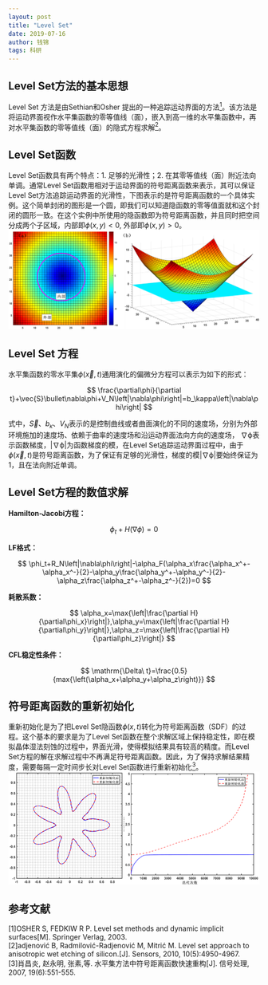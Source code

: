 ```yaml
---
layout: post
title: "Level Set"
date: 2019-07-16
author: 钱锦
tags: 科研
---
```


## Level Set方法的基本思想

Level Set 方法是由Sethian和Osher 提出的一种追踪运动界面的方法[<sup>1</sup>](#refer-anchor-1)。该方法是将运动界面视作水平集函数的零等值线（面），嵌入到高一维的水平集函数中，再对水平集函数的零等值线（面）的隐式方程求解[<sup>2</sup>](#refer-anchor-2)。

## Level Set函数
Level Set函数具有两个特点：1. 足够的光滑性；2. 在其零等值线（面）附近法向单调。通常Level Set函数用相对于运动界面的符号距离函数来表示，其可以保证Level Set方法追踪运动界面的光滑性，下图表示的是符号距离函数的一个具体实例。这个简单封闭的图形是一个圆，即我们可以知道隐函数的零等值面就和这个封闭的圆形一致。在这个实例中所使用的隐函数即为符号距离函数，并且同时把空间分成两个子区域，内部即$\phi\left(x,y\right)<0$, 外部即$\phi\left(x,y\right)>0$。
![2D_LS示例](/assets/img/20190716_01.png "2D_LS示例")


## Level Set 方程
水平集函数的零水平集$\phi\left(\vec{x},t\right)$通用演化的偏微分方程可以表示为如下的形式：

$$
	\frac{\partial\phi}{\partial t}+\vec{S}\bullet\nabla\phi+V_N\left|\nabla\phi\right|=b_\kappa\left|\nabla\phi\right|	
$$

式中，$\vec{S}$、$b_\kappa$、$V_N$表示的是控制曲线或者曲面演化的不同的速度场，分别为外部环境施加的速度场、依赖于曲率的速度场和沿运动界面法向方向的速度场，
$\mathrm{\nabla\phi}$表示函数梯度，$\left|\mathrm{\nabla\phi}\right|$为函数梯度的模，在Level Set追踪运动界面过程中，由于$\phi\left(\vec{x},t\right)$是符号距离函数，为了保证有足够的光滑性，梯度的模$\left|\mathrm{\nabla\phi}\right|$要始终保证为1，且在法向附近单调。

## Level Set方程的数值求解
**Hamilton-Jacobi方程：**

$$
\phi_t+H\left(\nabla\phi\right)=0
$$

**LF格式：**

$$
\phi_t+R_N\left|\nabla\phi\right|-\alpha_F(\alpha_x\frac{\alpha_x^+-\alpha_x^-}{2}-\alpha_y\frac{\alpha_y^+-\alpha_y^-}{2}-\alpha_z\frac{\alpha_z^+-\alpha_z^-}{2})=0
$$

**耗散系数：**

$$
\alpha_x=\max{\left|\frac{\partial H}{\partial\phi_x}\right|},\alpha_y=\max{\left|\frac{\partial H}{\partial\phi_y}\right|},\alpha_z=\max{\left|\frac{\partial H}{\partial\phi_z}\right|}
$$

**CFL稳定性条件：**

$$
\mathrm{\Delta\ t}=\frac{0.5}{max{\left(\alpha_x+\alpha_y+\alpha_z\right)}}
$$

## 符号距离函数的重新初始化
重新初始化是为了把Level Set隐函数$\phi\left(x,t\right)$转化为符号距离函数（SDF）的过程。这个基本的要求是为了Level Set函数在整个求解区域上保持稳定性，即在模拟晶体湿法刻蚀的过程中，界面光滑，使得模拟结果具有较高的精度。而Level Set方程的解在求解过程中不再满足符号距离函数。因此，为了保持求解结果精度，需要每隔一定时间步长对Level Set函数进行重新初始化[<sup>3</sup>](#refer-anchor-3)。
![重新初始化的重要性](/assets/img/20190716_02.png "重新初始化的重要性")

## 参考文献

<div id="refer-anchor-1"></div>
[1]OSHER S, FEDKIW R P. Level set methods and dynamic implicit surfaces[M]. Springer Verlag, 2003.
<div id="refer-anchor-2"></div>
[2]adjenović B, Radmilović-Radjenović M, Mitrić M. Level set approach to anisotropic wet etching of silicon.[J]. Sensors, 2010, 10(5):4950-4967.
<div id="refer-anchor-3"></div>
[3]肖昌炎, 赵永明, 张素,等. 水平集方法中符号距离函数快速重构[J]. 信号处理, 2007, 19(6):551-555.
